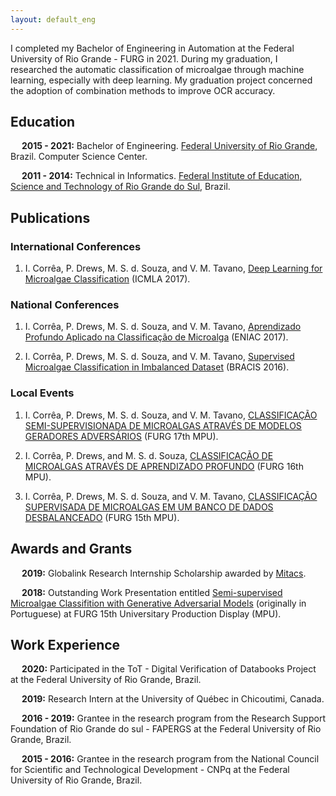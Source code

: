 ```yaml
---
layout: default_eng
---
```


I completed my Bachelor of Engineering in Automation at the Federal University of Rio Grande - FURG in 2021. During my graduation, I researched the automatic classification of microalgae through machine learning, especially with deep learning. My graduation project concerned the adoption of combination methods to improve OCR accuracy.

## Education

&emsp; **2015 - 2021:** Bachelor of Engineering. [Federal University of Rio Grande](https://www.furg.br/en/), Brazil. Computer Science Center.

&emsp; **2011 - 2014:** Technical in Informatics. [Federal Institute of Education, Science and Technology of Rio Grande do Sul](https://ifrs.edu.br/riogrande/), Brazil.

## Publications

### International Conferences

1. I.  Corrêa,  P.  Drews,  M.  S.  d.  Souza,  and  V.  M.  Tavano, [Deep Learning for Microalgae Classification](https://www.researchgate.net/publication/320552381_Deep_Learning_for_Microalgae_Classification) (ICMLA 2017).

### National Conferences

1. I.  Corrêa,  P.  Drews,  M.  S.  d.  Souza,  and  V.  M.  Tavano, [Aprendizado Profundo Aplicado na Classificação de Microalga](https://www.researchgate.net/publication/320552446_Aprendizado_Profundo_Aplicado_na_Classificacao_de_Microalgas) (ENIAC 2017).

1. I.  Corrêa,  P.  Drews,  M.  S.  d.  Souza,  and  V.  M.  Tavano, [Supervised Microalgae Classification in Imbalanced Dataset](https://www.researchgate.net/publication/305766397_Supervised_Microalgae_Classification_in_Imbalanced_Dataset) (BRACIS 2016).


### Local Events

1. I.  Corrêa,  P.  Drews,  M.  S.  d.  Souza,  and  V.  M.  Tavano, [CLASSIFICAÇÃO SEMI-SUPERVISIONADA DE MICROALGAS ATRAVÉS DE MODELOS GERADORES ADVERSÁRIOS](https://drive.google.com/file/d/1XcQU_3gc94EWH_-vswAqVwAvpx_vnq4o/view?usp=sharing) (FURG 17th MPU).

1. I.  Corrêa,  P.  Drews, and M.  S.  d.  Souza, [CLASSIFICAÇÃO DE MICROALGAS ATRAVÉS DE APRENDIZADO PROFUNDO](https://drive.google.com/file/d/1xjfgwv5C111FkLs6IydFToRNi5LTZdhz/view?usp=sharing) (FURG 16th MPU).

1. I.  Corrêa,  P.  Drews,  M.  S.  d.  Souza,  and  V.  M.  Tavano, [CLASSIFICAÇÃO SUPERVISADA DE MICROALGAS EM UM BANCO DE DADOS DESBALANCEADO](https://drive.google.com/file/d/1KH_f8iuETra73Ul-bYDYHeWlFVXvTXTx/view?usp=sharing) (FURG 15th MPU).

## Awards and Grants

&emsp; **2019:** Globalink Research Internship Scholarship awarded by [Mitacs](https://www.mitacs.ca/en).

&emsp; **2018:** Outstanding Work Presentation entitled [Semi-supervised Microalgae Classifition with Generative Adversarial Models](https://drive.google.com/file/d/1t07_QdLK6FUvyge-rShWlEWu8P3jVAd9/view?usp=sharing) (originally in Portuguese) at FURG 15th Universitary Production Display (MPU).


## Work Experience

&emsp; **2020:** Participated in the ToT - Digital Verification of Databooks Project at the Federal University of Rio Grande, Brazil.

&emsp; **2019:** Research Intern at the University of Québec in Chicoutimi, Canada.

&emsp; **2016 - 2019:** Grantee in the research program from the Research Support Foundation of Rio Grande do  sul - FAPERGS at the Federal University of Rio Grande, Brazil.

&emsp; **2015 - 2016:** Grantee in the research program from the National Council for Scientific and Technological Development - CNPq at the Federal University of Rio Grande, Brazil.
